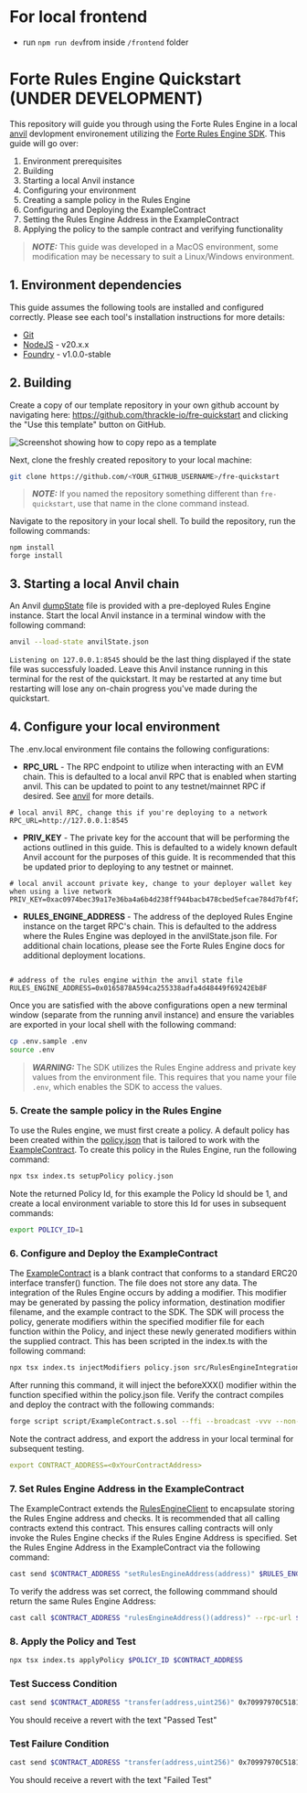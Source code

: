# For local frontend
- run `npm run dev`from inside `/frontend` folder


# Forte Rules Engine Quickstart (UNDER DEVELOPMENT)

This repository will guide you through using the Forte Rules Engine in a local [anvil](https://book.getfoundry.sh/anvil/) devlopment environement utilizing the [Forte Rules Engine SDK](https://github.com/thrackle-io/forte-rules-engine-sdk). This guide will go over:

1. Environment prerequisites
2. Building
3. Starting a local Anvil instance
4. Configuring your environment
5. Creating a sample policy in the Rules Engine
6. Configuring and Deploying the ExampleContract
7. Setting the Rules Engine Address in the ExampleContract
8. Applying the policy to the sample contract and verifying functionality

> **_NOTE:_** This guide was developed in a MacOS environment, some modification may be necessary to suit a Linux/Windows environment.

## 1. Environment dependencies

This guide assumes the following tools are installed and configured correctly. Please see each tool's installation instructions for more details:

- [Git](https://git-scm.com/)
- [NodeJS](https://nodejs.org/) - v20.x.x
- [Foundry](https://book.getfoundry.sh/getting-started/installation) - v1.0.0-stable

## 2. Building

Create a copy of our template repository in your own github account by navigating here: https://github.com/thrackle-io/fre-quickstart and clicking the "Use this template" button on GitHub.

![Screenshot showing how to copy repo as a template](https://mintlify.s3.us-west-1.amazonaws.com/thrackle/images/use-template-gh.jpg)

Next, clone the freshly created repository to your local machine:

```bash
git clone https://github.com/<YOUR_GITHUB_USERNAME>/fre-quickstart
```

> **_NOTE:_** If you named the repository something different than `fre-quickstart`, use that name in the clone command instead.

Navigate to the repository in your local shell. To build the repository, run the following commands:

```shell
npm install
forge install
```

## 3. Starting a local Anvil chain

An Anvil [dumpState](https://book.getfoundry.sh/reference/anvil/) file is provided with a pre-deployed Rules Engine instance. Start the local Anvil instance in a terminal window with the following command:

```bash
anvil --load-state anvilState.json
```

`Listening on 127.0.0.1:8545` should be the last thing displayed if the state file was successfuly loaded. Leave this Anvil instance running in this terminal for the rest of the quickstart. It may be restarted at any time but restarting will lose any on-chain progress you've made during the quickstart.

## 4. Configure your local environment

The .env.local environment file contains the following configurations:

- **RPC_URL** - The RPC endpoint to utilize when interacting with an EVM chain. This is defaulted to a local anvil RPC that is enabled when starting anvil. This can be updated to point to any testnet/mainnet RPC if desired. See [anvil](https://book.getfoundry.sh/anvil/) for more details.

```yaml+
# local anvil RPC, change this if you're deploying to a network
RPC_URL=http://127.0.0.1:8545
```

- **PRIV_KEY** - The private key for the account that will be performing the actions outlined in this guide. This is defaulted to a widely known default Anvil account for the purposes of this guide. It is recommended that this be updated prior to deploying to any testnet or mainnet.

```yaml+
# local anvil account private key, change to your deployer wallet key when using a live network
PRIV_KEY=0xac0974bec39a17e36ba4a6b4d238ff944bacb478cbed5efcae784d7bf4f2ff80
```

- **RULES_ENGINE_ADDRESS** - The address of the deployed Rules Engine instance on the target RPC's chain. This is defaulted to the address where the Rules Engine was deployed in the anvilState.json file. For additional chain locations, please see the Forte Rules Engine docs for additional deployment locations.

```yaml+

# address of the rules engine within the anvil state file
RULES_ENGINE_ADDRESS=0x0165878A594ca255338adfa4d48449f69242Eb8F
```

Once you are satisfied with the above configurations open a new terminal window (separate from the running anvil instance) and ensure the variables are exported in your local shell with the following command:

```bash
cp .env.sample .env
source .env
```

> **_WARNING:_** The SDK utilizes the Rules Engine address and private key values from the environment file. This requires that you name your file `.env`, which enables the SDK to access the values.

### 5. Create the sample policy in the Rules Engine

To use the Rules engine, we must first create a policy. A default policy has been created within the [policy.json](./policy.json) that is tailored to work with the [ExampleContract](./src/ExampleContract.sol). To create this policy in the Rules Engine, run the following command:

```bash
npx tsx index.ts setupPolicy policy.json
```

Note the returned Policy Id, for this example the Policy Id should be 1, and create a local environment variable to store this Id for uses in subsequent commands:

```bash
export POLICY_ID=1
```

### 6. Configure and Deploy the ExampleContract

The [ExampleContract](./src/ExampleContract.sol) is a blank contract that conforms to a standard ERC20 interface transfer() function. The file does not store any data. The integration of the Rules Engine occurs by adding a modifier. This modifier may be generated by passing the policy information, destination modifier filename, and the example contract to the SDK. The SDK will process the policy, generate modifiers within the specified modifier file for each function within the Policy, and inject these newly generated modifiers within the supplied contract. This has been scripted in the index.ts with the following command:

```bash
npx tsx index.ts injectModifiers policy.json src/RulesEngineIntegration.sol src/ExampleContract.sol
```

After running this command, it will inject the beforeXXX() modifier within the function specified within the policy.json file. Verify the contract compiles and deploy the contract with the following commands:

```bash
forge script script/ExampleContract.s.sol --ffi --broadcast -vvv --non-interactive --rpc-url $RPC_URL --private-key $PRIV_KEY
```

Note the contract address, and export the address in your local terminal for subsequent testing.

```yaml
export CONTRACT_ADDRESS=<0xYourContractAddress>
```

### 7. Set Rules Engine Address in the ExampleContract

The ExampleContract extends the [RulesEngineClient](https://github.com/thrackle-io/forte-rules-engine/blob/main/src/client/RulesEngineClient.sol) to encapsulate storing the Rules Engine address and checks. It is recommended that all calling contracts extend this contract. This ensures calling contracts will only invoke the Rules Engine checks if the Rules Engine Address is specified. Set the Rules Engine Address in the ExampleContract via the following command:

```bash
cast send $CONTRACT_ADDRESS "setRulesEngineAddress(address)" $RULES_ENGINE_ADDRESS --rpc-url $RPC_URL --private-key $PRIV_KEY
```

To verify the address was set correct, the following commmand should return the same Rules Engine Address:

```bash
cast call $CONTRACT_ADDRESS "rulesEngineAddress()(address)" --rpc-url $RPC_URL
```

### 8. Apply the Policy and Test

```bash
npx tsx index.ts applyPolicy $POLICY_ID $CONTRACT_ADDRESS
```

### Test Success Condition

```bash
cast send $CONTRACT_ADDRESS "transfer(address,uint256)" 0x70997970C51812dc3A010C7d01b50e0d17dc79C8 10001 --rpc-url $RPC_URL --private-key $PRIV_KEY
```

You should receive a revert with the text "Passed Test"

### Test Failure Condition

```bash
cast send $CONTRACT_ADDRESS "transfer(address,uint256)" 0x70997970C51812dc3A010C7d01b50e0d17dc79C8 9999 --rpc-url $RPC_URL --private-key $PRIV_KEY
```

You should receive a revert with the text "Failed Test"
